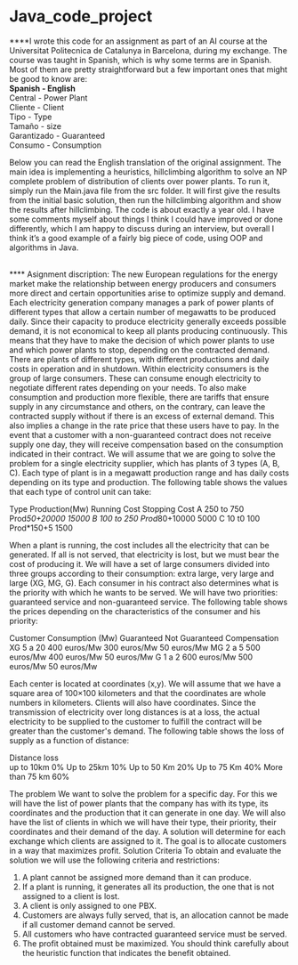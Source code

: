 # Java_code_project <br>

****I wrote this code for an assignment as part of an AI course at the Universitat Politecnica de Catalunya in Barcelona, during my exchange. The course was taught in Spanish, which is why some terms are in Spanish. Most of them are pretty straightforward  but a few important ones that might be good to know are:
<br> 
**Spanish	-	English** <br>
Central	-	Power Plant <br>
Cliente	-	Client <br>
Tipo	-	Type <br>
Tamaño	-	size <br>
Garantizado -	Guaranteed <br>
Consumo	-	Consumption  <br>

Below you can read the English translation of the original assignment. The main idea is implementing a heuristics, hillclimbing algorithm to solve an NP complete problem of distribution of clients over power plants.
To run it, simply run the Main.java file from the src folder. It will first give the results from the initial basic solution, then run the hillclimbing algorithm and show the results after hillclimbing.
The code is about exactly a year old. I have some comments myself about things I think I could have improved or done differently, which I am happy to discuss during an interview, but overall I think it’s a good example of a fairly big piece of code, using OOP and algorithms in Java. 

<br>
****
Asignment discription:
The new European regulations for the energy market make the relationship between energy producers and consumers more direct and certain opportunities arise to optimize supply and demand. Each electricity generation company manages a park of power plants of different types that allow a certain number of megawatts to be produced daily. Since their capacity to produce electricity generally exceeds possible demand, it is not economical to keep all plants producing continuously. This means that they have to make the decision of which power plants to use and which power plants to stop, depending on the contracted demand. There are plants of different types, with different productions and daily costs in operation and in shutdown. 
Within electricity consumers is the group of large consumers. These can consume enough electricity to negotiate different rates depending on your needs. To also make consumption and production more flexible, there are tariffs that ensure supply in any circumstance and others, on the contrary, can leave the contracted supply without if there is an excess of external demand. This also implies a change in the rate price that these users have to pay. In the event that a customer with a non-guaranteed contract does not receive supply one day, they will receive compensation based on the consumption indicated in their contract. 
We will assume that we are going to solve the problem for a single electricity supplier, which has plants of 3 types (A, B, C). Each type of plant is in a megawatt production range and has daily costs depending on its type and production. The following table shows the values that each type of control unit can take:

Type		Production(Mw)	Running Cost		Stopping Cost
A		      250 to 750 		Prod*50+20000		15000
B		      100 to 250 		Prod*80+10000 	5000
C		      10 t0 100		  Prod*150+5 		  1500

When a plant is running, the cost includes all the electricity that can be generated. If all is not served, that electricity is lost, but we must bear the cost of producing it. 
We will have a set of large consumers divided into three groups according to their consumption: extra large, very large and large (XG, MG, G). Each consumer in his contract also determines what is the priority with which he wants to be served. We will have two priorities: guaranteed service and non-guaranteed service. The following table shows the prices depending on the characteristics of the consumer and his priority: 

Customer 	Consumption (Mw)	Guaranteed 	  Not Guaranteed 	Compensation 
XG 		    5 a 20  			    400 euros/Mw 	300 euros/Mw 	  50 euros/Mw 
MG 		    2 a 5 	 		  	  500 euros/Mw 	400 euros/Mw 	  50 euros/Mw 
G 		    1 a 2 				    600 euros/Mw 	500 euros/Mw 	  50 euros/Mw 

Each center is located at coordinates (x,y). We will assume that we have a square area of 100×100 kilometers and that the coordinates are whole numbers in kilometers. Clients will also have coordinates. Since the transmission of electricity over long distances is at a loss, the actual electricity to be supplied to the customer to fulfill the contract will be greater than the customer's demand. The following table shows the loss of supply as a function of distance: 

Distance 		      loss  
up to 10km		    0%
Up to 25km 		    10% 
Up to 50 Km 	    20% 
Up to 75 Km 	    40% 
More than 75 km   60% 

The problem 
We want to solve the problem for a specific day. For this we will have the list of power plants that the company has with its type, its 
coordinates and the production that it can generate in one day. We will also have the list of clients in which we will have their type, their priority,  their coordinates and their demand of the day. 
A solution will determine for each exchange which clients are assigned to it. The goal is to allocate customers in a way that maximizes profit. 
Solution Criteria 
To obtain and evaluate the solution we will use the following criteria and restrictions: 
1. A plant cannot be assigned more demand than it can produce. 
2. If a plant is running, it generates all its production, the one that is not assigned to a client is lost. 
3. A client is only assigned to one PBX. 
4. Customers are always fully served, that is, an allocation cannot be made if all customer demand cannot be served. 
5. All customers who have contracted guaranteed service must be served. 
6. The profit obtained must be maximized. 
You should think carefully about the heuristic function that indicates the benefit obtained. 





